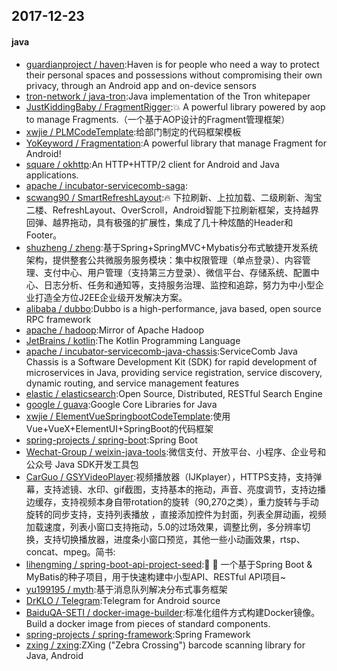 ## 2017-12-23

#### java
* [guardianproject / haven](https://github.com/guardianproject/haven):Haven is for people who need a way to protect their personal spaces and possessions without compromising their own privacy, through an Android app and on-device sensors
* [tron-network / java-tron](https://github.com/tron-network/java-tron):Java implementation of the Tron whitepaper
* [JustKiddingBaby / FragmentRigger](https://github.com/JustKiddingBaby/FragmentRigger):💥 A powerful library powered by aop to manage Fragments.（一个基于AOP设计的Fragment管理框架）
* [xwjie / PLMCodeTemplate](https://github.com/xwjie/PLMCodeTemplate):给部门制定的代码框架模板
* [YoKeyword / Fragmentation](https://github.com/YoKeyword/Fragmentation):A powerful library that manage Fragment for Android!
* [square / okhttp](https://github.com/square/okhttp):An HTTP+HTTP/2 client for Android and Java applications.
* [apache / incubator-servicecomb-saga](https://github.com/apache/incubator-servicecomb-saga):
* [scwang90 / SmartRefreshLayout](https://github.com/scwang90/SmartRefreshLayout):🔥 下拉刷新、上拉加载、二级刷新、淘宝二楼、RefreshLayout、OverScroll，Android智能下拉刷新框架，支持越界回弹、越界拖动，具有极强的扩展性，集成了几十种炫酷的Header和 Footer。
* [shuzheng / zheng](https://github.com/shuzheng/zheng):基于Spring+SpringMVC+Mybatis分布式敏捷开发系统架构，提供整套公共微服务服务模块：集中权限管理（单点登录）、内容管理、支付中心、用户管理（支持第三方登录）、微信平台、存储系统、配置中心、日志分析、任务和通知等，支持服务治理、监控和追踪，努力为中小型企业打造全方位J2EE企业级开发解决方案。
* [alibaba / dubbo](https://github.com/alibaba/dubbo):Dubbo is a high-performance, java based, open source RPC framework
* [apache / hadoop](https://github.com/apache/hadoop):Mirror of Apache Hadoop
* [JetBrains / kotlin](https://github.com/JetBrains/kotlin):The Kotlin Programming Language
* [apache / incubator-servicecomb-java-chassis](https://github.com/apache/incubator-servicecomb-java-chassis):ServiceComb Java Chassis is a Software Development Kit (SDK) for rapid development of microservices in Java, providing service registration, service discovery, dynamic routing, and service management features
* [elastic / elasticsearch](https://github.com/elastic/elasticsearch):Open Source, Distributed, RESTful Search Engine
* [google / guava](https://github.com/google/guava):Google Core Libraries for Java
* [xwjie / ElementVueSpringbootCodeTemplate](https://github.com/xwjie/ElementVueSpringbootCodeTemplate):使用Vue+VueX+ElementUI+SpringBoot的代码框架
* [spring-projects / spring-boot](https://github.com/spring-projects/spring-boot):Spring Boot
* [Wechat-Group / weixin-java-tools](https://github.com/Wechat-Group/weixin-java-tools):微信支付、开放平台、小程序、企业号和公众号 Java SDK开发工具包
* [CarGuo / GSYVideoPlayer](https://github.com/CarGuo/GSYVideoPlayer):视频播放器（IJKplayer），HTTPS支持，支持弹幕，支持滤镜、水印、gif截图，支持基本的拖动，声音、亮度调节，支持边播边缓存，支持视频本身自带rotation的旋转（90,270之类），重力旋转与手动旋转的同步支持，支持列表播放 ，直接添加控件为封面，列表全屏动画，视频加载速度，列表小窗口支持拖动，5.0的过场效果，调整比例，多分辨率切换，支持切换播放器，进度条小窗口预览，其他一些小动画效果，rtsp、concat、mpeg。简书:
* [lihengming / spring-boot-api-project-seed](https://github.com/lihengming/spring-boot-api-project-seed):🌱 🚀 一个基于Spring Boot & MyBatis的种子项目，用于快速构建中小型API、RESTful API项目~
* [yu199195 / myth](https://github.com/yu199195/myth):基于消息队列解决分布式事务框架
* [DrKLO / Telegram](https://github.com/DrKLO/Telegram):Telegram for Android source
* [BaiduQA-SETI / docker-image-builder](https://github.com/BaiduQA-SETI/docker-image-builder):标准化组件方式构建Docker镜像。Build a docker image from pieces of standard components.
* [spring-projects / spring-framework](https://github.com/spring-projects/spring-framework):Spring Framework
* [zxing / zxing](https://github.com/zxing/zxing):ZXing ("Zebra Crossing") barcode scanning library for Java, Android
